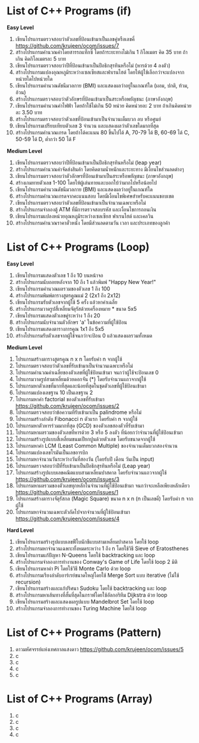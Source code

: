 # List of C++ Programs (if)
**Easy Level**
1. เขียนโปรแกรมตรวจสอบว่าตัวเลขที่ป้อนเข้ามาเป็นเลขคู่หรือเลขคี่  https://github.com/krujeen/ocom/issues/7
2. สร้างโปรแกรมคำนวณค่าโดยสารรถแท็กซี่ โดยถ้าระยะทางไม่เกิน 1 กิโลเมตร คิด 35 บาท ถ้าเกิน คิดกิโลเมตรละ 5 บาท
3. เขียนโปรแกรมตรวจสอบว่าปีที่ป้อนเข้ามาเป็นปีอธิกสุรทินหรือไม่ (หารด้วย 4 ลงตัว)
4. สร้างโปรแกรมแปลงอุณหภูมิระหว่างเซลเซียสและฟาเรนไฮต์ โดยให้ผู้ใช้เลือกว่าจะแปลงจากหน่วยใดไปหน่วยใด
5. เขียนโปรแกรมคำนวณดัชนีมวลกาย (BMI) และแสดงผลว่าอยู่ในเกณฑ์ใด (ผอม, ปกติ, ท้วม, อ้วน)
6. สร้างโปรแกรมตรวจสอบว่าตัวอักษรที่ป้อนเข้ามาเป็นสระหรือพยัญชนะ (ภาษาอังกฤษ)
7. เขียนโปรแกรมคำนวณค่าไฟฟ้า โดยถ้าใช้ไม่เกิน 50 หน่วย คิดหน่วยละ 2 บาท ถ้าเกินคิดหน่วยละ 3.50 บาท
8. สร้างโปรแกรมตรวจสอบว่าตัวเลขที่ป้อนเข้ามาเป็นจำนวนเต็มบวก ลบ หรือศูนย์
9. เขียนโปรแกรมเปรียบเทียบตัวเลข 3 จำนวน และแสดงผลว่าตัวเลขใดมากที่สุด
10. สร้างโปรแกรมคำนวณเกรด โดยถ้าได้คะแนน 80 ขึ้นไปได้ A, 70-79 ได้ B, 60-69 ได้ C, 50-59 ได้ D, ต่ำกว่า 50 ได้ F

**Medium Level**
1. เขียนโปรแกรมตรวจสอบว่าปีที่ป้อนเข้ามาเป็นปีอธิกสุรทินหรือไม่ (leap year)
2. สร้างโปรแกรมคำนวณค่าจัดส่งสินค้า โดยคิดตามน้ำหนักและระยะทาง มีเงื่อนไขส่วนลดต่างๆ
3. เขียนโปรแกรมตรวจสอบว่าตัวอักษรที่ป้อนเข้ามาเป็นสระหรือพยัญชนะ (ภาษาอังกฤษ)
4. สร้างเกมทายตัวเลข 1-100 โดยให้ผู้เล่นทายและบอกใบ้ว่ามากไปหรือน้อยไป
5. เขียนโปรแกรมคำนวณดัชนีมวลกาย (BMI) และแสดงผลว่าอยู่ในเกณฑ์ใด
6. สร้างโปรแกรมคำนวณเกรดจากคะแนนสอบ โดยมีเงื่อนไขพิเศษสำหรับคะแนนขอบเขต
7. เขียนโปรแกรมตรวจสอบว่าตัวเลขที่ป้อนเข้ามาเป็นจำนวนเฉพาะหรือไม่
8. สร้างโปรแกรมจำลองตู้ ATM ที่มีการตรวจสอบรหัส และเงื่อนไขการถอนเงิน
9. เขียนโปรแกรมแปลงหน่วยอุณหภูมิระหว่างเซลเซียส ฟาเรนไฮต์ และเคลวิน
10. สร้างโปรแกรมคำนวณราคาตั๋วหนัง โดยมีส่วนลดตามวัน เวลา และประเภทของลูกค้า


# List of C++ Programs  (Loop)
**Easy Level**
1. เขียนโปรแกรมแสดงตัวเลข 1 ถึง 10 บนหน้าจอ
2. สร้างโปรแกรมนับถอยหลังจาก 10 ถึง 1 แล้วพิมพ์ "Happy New Year!"
3. เขียนโปรแกรมคำนวณผลรวมของตัวเลข 1 ถึง 100
4. สร้างโปรแกรมพิมพ์ตารางสูตรคูณแม่ 2 (2x1 ถึง 2x12)
5. เขียนโปรแกรมรับตัวเลขจากผู้ใช้ 5 ครั้ง แล้วหาค่าเฉลี่ย
6. สร้างโปรแกรมวาดรูปสี่เหลี่ยมจัตุรัสด้วยเครื่องหมาย * ขนาด 5x5
7. เขียนโปรแกรมแสดงตัวเลขคู่ระหว่าง 1 ถึง 20
8. สร้างโปรแกรมนับจำนวนตัวอักษร 'a' ในข้อความที่ผู้ใช้ป้อน
9. เขียนโปรแกรมแสดงตารางการคูณ 1x1 ถึง 5x5
10. สร้างโปรแกรมรับตัวเลขจากผู้ใช้จนกว่าจะป้อน 0 แล้วแสดงผลรวมทั้งหมด

**Medium Level**
1. โปรแกรมสร้างตารางสูตรคูณ n x n โดยรับค่า n จากผู้ใช้
2. โปรแกรมตรวจสอบว่าตัวเลขที่รับเข้ามาเป็นจำนวนเฉพาะหรือไม่
3. โปรแกรมคำนวณค่าเฉลี่ยของตัวเลขที่ผู้ใช้ป้อนเข้ามา จนกว่าผู้ใช้จะป้อนเลข 0
4. โปรแกรมวาดรูปสามเหลี่ยมด้วยดอกจัน (*) โดยรับจำนวนแถวจากผู้ใช้
5. โปรแกรมหาตัวเลขที่มากที่สุดและน้อยที่สุดในชุดตัวเลขที่ผู้ใช้ป้อนเข้ามา
6. โปรแกรมแปลงเลขฐาน 10 เป็นเลขฐาน 2
7. โปรแกรมหาค่า factorial ของตัวเลขที่รับเข้ามา https://github.com/krujeen/ocom/issues/2
8. โปรแกรมตรวจสอบว่าข้อความที่รับเข้ามาเป็น palindrome หรือไม่
9. โปรแกรมสร้างลำดับ Fibonacci n ตัวแรก โดยรับค่า n จากผู้ใช้ 
10. โปรแกรมหาตัวหารร่วมมากที่สุด (GCD) ของตัวเลขสองตัวที่รับเข้ามา
11. โปรแกรมหาผลรวมของตัวเลขที่หารด้วย 3 หรือ 5 ลงตัว ที่น้อยกว่าจำนวนที่ผู้ใช้ป้อนเข้ามา
12. โปรแกรมสร้างรูปแบบสี่เหลี่ยมขนมเปียกปูนด้วยตัวเลข โดยรับขนาดจากผู้ใช้
13. โปรแกรมหาค่า LCM (Least Common Multiple) ของจำนวนเต็มบวกสองจำนวน
14. โปรแกรมแปลงเลขโรมันเป็นเลขอารบิก
15. โปรแกรมหาจำนวนวันระหว่างวันที่สองวัน (โดยรับปี เดือน วันเป็น input)
16. โปรแกรมตรวจสอบว่าปีที่รับเข้ามาเป็นปีอธิกสุรทินหรือไม่ (Leap year)
17. โปรแกรมสร้างรูปแบบเลขคณิตแบบสามเหลี่ยมปาสคาล โดยรับจำนวนแถวจากผู้ใช้ https://github.com/krujeen/ocom/issues/3
18. โปรแกรมหาผลรวมของตัวเลขทุกหลักในจำนวนที่ผู้ใช้ป้อนเข้ามา จนกว่าจะเหลือเพียงหลักเดียว https://github.com/krujeen/ocom/issues/1
19. โปรแกรมสร้างตารางจัตุรัสกล (Magic Square) ขนาด n x n (n เป็นเลขคี่) โดยรับค่า n จากผู้ใช้
20. โปรแกรมหาจำนวนเฉพาะตัวถัดไปจากจำนวนที่ผู้ใช้ป้อนเข้ามา https://github.com/krujeen/ocom/issues/4

**Hard Level**
1. เขียนโปรแกรมสร้างรูปแบบเลขฟีโบนักชีแบบสามเหลี่ยมปาสคาล โดยใช้ loop
2. สร้างโปรแกรมหาจำนวนเฉพาะทั้งหมดระหว่าง 1 ถึง n โดยใช้วิธี Sieve of Eratosthenes
3. เขียนโปรแกรมแก้ปัญหา N-Queens โดยใช้ backtracking และ loop
4. สร้างโปรแกรมจำลองการทำงานของ Conway's Game of Life โดยใช้ loop 2 มิติ
5. เขียนโปรแกรมหาค่า Pi โดยใช้วิธี Monte Carlo ด้วย loop
6. สร้างโปรแกรมเรียงลำดับอาร์เรย์ขนาดใหญ่โดยใช้ Merge Sort แบบ iterative (ไม่ใช้ recursion)
7. เขียนโปรแกรมสร้างและแก้ปริศนา Sudoku โดยใช้ backtracking และ loop
8. สร้างโปรแกรมหาเส้นทางที่สั้นที่สุดในกราฟโดยใช้อัลกอริทึม Dijkstra ด้วย loop
9. เขียนโปรแกรมสร้างและแสดงผลรูปแบบ Mandelbrot Set โดยใช้ loop
10. สร้างโปรแกรมจำลองการทำงานของ Turing Machine โดยใช้ loop

# List of C++ Programs (Pattern)
1. ดาวมหัศจรรย์แห่งเทศกาลแสงดาว  https://github.com/krujeen/ocom/issues/5
2. c
3. c
4. c
5. c




# List of C++ Programs (Array)
1. c
2. c
3. c
4. c
